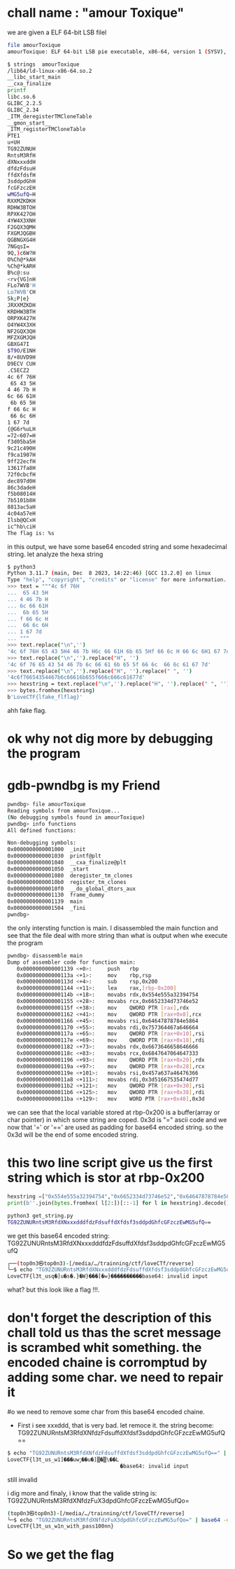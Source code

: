 # chall name : "amour Toxique"

we are given a ELF 64-bit LSB filel

```bash
file amourToxique
amourToxique: ELF 64-bit LSB pie executable, x86-64, version 1 (SYSV), dynamically linked, interpreter /lib64/ld-linux-x86-64.so.2, BuildID[sha1]=a8b67c3d872a23f3a651007f8c5781fe44ebe269, for GNU/Linux 3.2.0, not stripped
```
```bash
$ strings  amourToxique
/lib64/ld-linux-x86-64.so.2
__libc_start_main
__cxa_finalize
printf
libc.so.6
GLIBC_2.2.5
GLIBC_2.34
_ITM_deregisterTMCloneTable
__gmon_start__
_ITM_registerTMCloneTable
PTE1
u+UH
TG92ZUNUH
RntsM3RfH
dXNxxxddH
dfdzFdsuH
ffdXfdsfH
3sddpdGhH
fcGFzczEH
wMG5ufQ=H
RXXMZKDKH
RDHW3BTOH
RPXK427OH
4YW4X3XNH
F2GQX3QMH
FXGMJQGBH
QGBNGXG4H
7NGqsI=
9Q,)c6W?H
O%Ch@*kAH
%Ch@*kARH
B%c@:su
<rv{VG]nH
FLo7WVB'H
Lo7WVB'CH
Sk;P|e}
JRXXMZKDH
KRDHW3BTH
ORPXK427H
O4YW4X3XH
NF2GQX3QH
MFZXGMJQH
GBXG47I
$T9O/E1NH
8/+8UVD9H
D9ECV CUH
.C5ECZ2
4c 6f 76H
 65 43 5H
4 46 7b H
6c 66 61H
 6b 65 5H
f 66 6c H
 66 6c 6H
1 67 7d
{@G6r%uLH
=72<607=H
f3d05ba5H
9c21c490H
f9ca1907H
9ff22ecfH
13617fa8H
72f0cbcfH
dec897d0H
86c3dadeH
f5b08014H
7b5101b8H
8813ac5aH
4c04a57eH
Ilsb@QCxH
ic^hb\ciH
The flag is: %s
```
in this output, we have some base64 encoded string and some hexadecimal string.
let analyze the hexa string
```bash
$ python3
Python 3.11.7 (main, Dec  8 2023, 14:22:46) [GCC 13.2.0] on linux
Type "help", "copyright", "credits" or "license" for more information.
>>> text = """4c 6f 76H
...  65 43 5H
... 4 46 7b H
... 6c 66 61H
...  6b 65 5H
... f 66 6c H
...  66 6c 6H
... 1 67 7d
... """
>>> text.replace("\n",'')
'4c 6f 76H 65 43 5H4 46 7b H6c 66 61H 6b 65 5Hf 66 6c H 66 6c 6H1 67 7d'
>>> text.replace("\n",'').replace("H", '')
'4c 6f 76 65 43 54 46 7b 6c 66 61 6b 65 5f 66 6c  66 6c 61 67 7d'
>>> text.replace("\n",'').replace("H", '').replace(" ", '')
'4c6f76654354467b6c66616b655f666c666c61677d'
>>> hexstring = text.replace("\n",'').replace("H", '').replace(" ", '')
>>> bytes.fromhex(hexstring)
b'LoveCTF{lfake_flflag}'
```
ahh fake flag.
# ok why not dig more by debugging the program 
# gdb-pwndbg is my Friend 

```bash
pwndbg> file amourToxique
Reading symbols from amourToxique...
(No debugging symbols found in amourToxique)
pwndbg> info functions
All defined functions:

Non-debugging symbols:
0x0000000000001000  _init
0x0000000000001030  printf@plt
0x0000000000001040  __cxa_finalize@plt
0x0000000000001050  _start
0x0000000000001080  deregister_tm_clones
0x00000000000010b0  register_tm_clones
0x00000000000010f0  __do_global_dtors_aux
0x0000000000001130  frame_dummy
0x0000000000001139  main
0x0000000000001504  _fini
pwndbg> 
```
the only intersting function is main.
I  disassembled the main function and see that the file deal with more string
than what is output when whe execute the program
```bash
pwndbg> disassemble main
Dump of assembler code for function main:
   0x0000000000001139 <+0>:     push   rbp
   0x000000000000113a <+1>:     mov    rbp,rsp
   0x000000000000113d <+4>:     sub    rsp,0x200
   0x0000000000001144 <+11>:    lea    rax,[rbp-0x200]
   0x000000000000114b <+18>:    movabs rdx,0x554e555a32394754
   0x0000000000001155 <+28>:    movabs rcx,0x6652334d73746e52
   0x000000000000115f <+38>:    mov    QWORD PTR [rax],rdx
   0x0000000000001162 <+41>:    mov    QWORD PTR [rax+0x8],rcx
   0x0000000000001166 <+45>:    movabs rsi,0x64647878784e5864
   0x0000000000001170 <+55>:    movabs rdi,0x757364467a646664
   0x000000000000117a <+65>:    mov    QWORD PTR [rax+0x10],rsi
   0x000000000000117e <+69>:    mov    QWORD PTR [rax+0x18],rdi
   0x0000000000001182 <+73>:    movabs rdx,0x6673646658646666
   0x000000000000118c <+83>:    movabs rcx,0x6847647064647333
   0x0000000000001196 <+93>:    mov    QWORD PTR [rax+0x20],rdx
   0x000000000000119a <+97>:    mov    QWORD PTR [rax+0x28],rcx
   0x000000000000119e <+101>:   movabs rsi,0x457a637a46476366
   0x00000000000011a8 <+111>:   movabs rdi,0x3d51667535474d77
   0x00000000000011b2 <+121>:   mov    QWORD PTR [rax+0x30],rsi
   0x00000000000011b6 <+125>:   mov    QWORD PTR [rax+0x38],rdi
   0x00000000000011ba <+129>:   mov    WORD PTR [rax+0x40],0x3d

```
we can see that the local variable stored at rbp-0x200 is a buffer(array or
char pointer) in which some string are coped.
0x3d is "=" ascii code and we now that '=' or '==' are used as padding for
base64 encoded string. so the 0x3d will be the end of some encoded string.
# this two line script give us the first string which is stor at rbp-0x200
```python
hexstring =["0x554e555a32394754","0x6652334d73746e52","0x64647878784e5864","0x757364467a646664","0x6673646658646666","0x6847647064647333","0x457a637a46476366","0x3d51667535474d77","0x3d"] 
print(b''.join(bytes.fromhex( l[2:])[::-1] for l in hexstring).decode())

```
```bash
python3 get_string.py
TG92ZUNURntsM3RfdXNxxxdddfdzFdsuffdXfdsf3sddpdGhfcGFzczEwMG5ufQ==

```
we get this base64 encoded string:
TG92ZUNURntsM3RfdXNxxxdddfdzFdsuffdXfdsf3sddpdGhfcGFzczEwMG5ufQ
```bash
┌──(top0n3㉿top0n3)-[/media/…/trainning/ctf/loveCTf/reverse]
└─$ echo "TG92ZUNURntsM3RfdXNxxxdddfdzFdsuffdXfdsf3sddpdGhfcGFzczEwMG5ufQ==" | base64 -d 
LoveCTF{l3t_usq�]u�s�.}�W}���]�ѡ}����������base64: invalid input

```
what? but this look like a flag !!!. 
#  don't forget the description of this chall told us thas the scret message is  scrambed whit something.  the encoded chaine is corromptud by adding some char. we need to repair it

#o we need to remove some char from this base64 encoded chaine.
- First i see xxxddd, that is very bad. let remoce it.
the string become: TG92ZUNURntsM3RfdXNfdzFdsuffdXfdsf3sddpdGhfcGFzczEwMG5ufQ==

```bash
$ echo "TG92ZUNURntsM3RfdXNfdzFdsuffdXfdsf3sddpdGhfcGFzczEwMG5ufQ==" | base64 -d
LoveCTF{l3t_us_w1]���uwݱ��u�]▒�▒\��L
                                    �base64: invalid input
```
still invalid

i dig more and finaly, i know that the valide string is: TG92ZUNURntsM3RfdXNfdzFuX3dpdGhfcGFzczEwMG5ufQo=
```bash
(top0n3㉿top0n3)-[/media/…/trainning/ctf/loveCTf/reverse]
└─$ echo "TG92ZUNURntsM3RfdXNfdzFuX3dpdGhfcGFzczEwMG5ufQo=" | base64 -d
LoveCTF{l3t_us_w1n_with_pass100nn}
```

# So we get the flag

